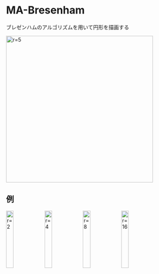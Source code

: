 # MA-Bresenham
ブレゼンハムのアルゴリズムを用いて円形を描画する

<img src="https://user-images.githubusercontent.com/38586357/103259006-e6deee80-49da-11eb-9c18-acd94b3cc5e4.png" alt="r=5" width="400px">

## 例
<img src="https://user-images.githubusercontent.com/38586357/103259294-1b9f7580-49dc-11eb-8568-a11ecc587f90.png" alt="r=2" width="20%">
<img src="https://user-images.githubusercontent.com/38586357/103259316-2e19af00-49dc-11eb-9421-d3747d2b1a50.png" alt="r=4" width="20%">
<img src="https://user-images.githubusercontent.com/38586357/103259151-81d7c880-49db-11eb-994f-f6064ac08125.png" alt="r=8" width="20%">
<img src="https://user-images.githubusercontent.com/38586357/103259174-a2078780-49db-11eb-9a26-92daa42c0d6d.png" alt="r=16" width="20%">